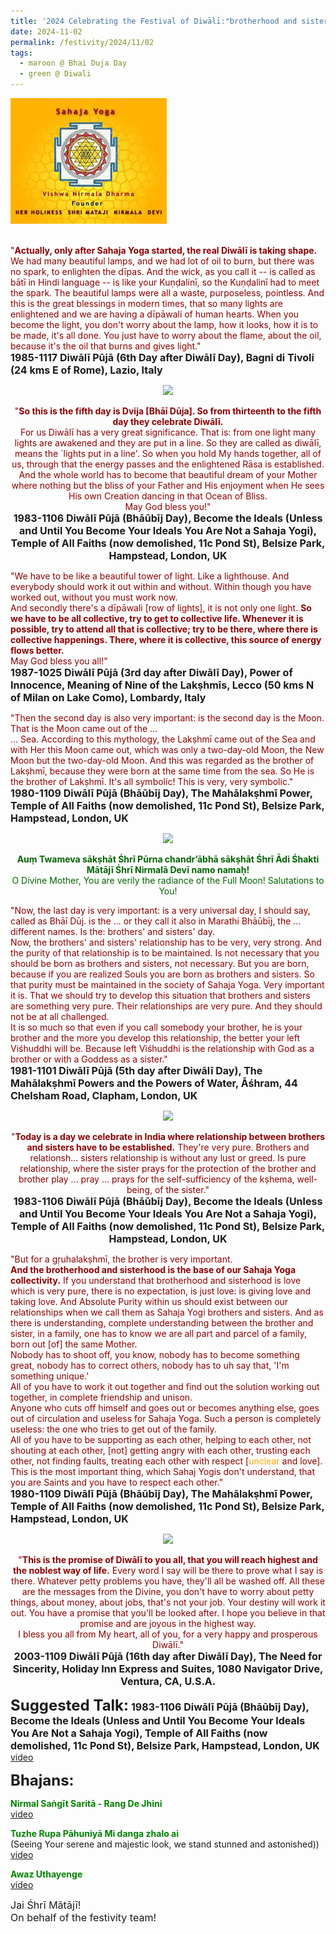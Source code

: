 ```yaml
---
title: '2024 Celebrating the Festival of Diwālī:"brotherhood and sisterhood is the base of our Sahaj Yoga collectivity" '
date: 2024-11-02
permalink: /festivity/2024/11/02
tags:
  - maroon @ Bhai Duja Day
  - green @ Diwali
---
```


<div style="text-align: left"><img src="/images/image1.png" width="250" /></div><br>

<p>
<font color="DarkRed">"<b>Actually, only after Sahaja Yoga started, the real Diwālī is taking shape.</b> We had many beautiful lamps, and we had lot of oil to burn, but there was no spark, to enlighten the dīpas. And the wick, as you call it -- is called as bātī in Hindi language -- is like your Kuṇḍalinī, so the Kuṇḍalinī had to meet the spark. The beautiful lamps were all a waste, purposeless, pointless. And this is the great blessings in modern times, that so many lights are enlightened and we are having a dīpāwali of human hearts. When you become the light, you don't worry about the lamp, how it looks, how it is to be made, it's all done. You just have to worry about the flame, about the oil, because it's the oil that burns and gives light."</font><br>
<font size="+0"><b>1985-1117 Diwālī Pūjā (6th Day after Diwālī Day), Bagni di Tivoli (24 kms E of Rome), Lazio, Italy</b></font>
</p>

<div style="text-align: center"><img src="https://pub-1e517d8c73a64c9c82977d676b1fff72.r2.dev/FT0101.png" /></div>

<p style="text-align:center;">
<font color="DarkRed">"<b>So this is the fifth day is Dvija [Bhāī Dūja]. So from thirteenth to the fifth day they celebrate Diwālī.</b><br>
For us Diwālī has a very great significance. That is: from one light many lights are awakened and they are put in a line. So they are called as diwālī, means the `lights put in a line'. So when you hold My hands together, all of us, through that the energy passes and the enlightened Rāsa is established. And the whole world has to become that beautiful dream of your Mother where nothing but the bliss of your Father and His enjoyment when He sees His own Creation dancing in that Ocean of Bliss.<br>
May God bless you!"</font><br>
<font size="+0"><b>1983-1106 Diwālī Pūjā (Bhāūbīj Day), Become the Ideals (Unless and Until You Become Your Ideals You Are Not a Sahaja Yogi), Temple of All Faiths (now demolished, 11c Pond St), Belsize Park, Hampstead, London, UK</b></font>
</p>

<p>
<font color="DarkRed">"We have to be like a beautiful tower of light. Like a lighthouse. And everybody should work it out within and without. Within though you have worked out, without you must work now.<br>
And secondly there's a dīpāwali [row of lights], it is not only one light. <b>So we have to be all collective, try to get to collective life. Whenever it is possible, try to attend all that is collective; try to be there, where there is collective happenings. There, where it is collective, this source of energy flows better.</b><br>
May God bless you all!"</font><br>
<font size="+0"><b>1987-1025 Diwālī Pūjā (3rd day after Diwālī Day), Power of Innocence, Meaning of Nine of the Lakṣhmīs, Lecco (50 kms N of Milan on Lake Como), Lombardy, Italy</b></font>
</p>

<p>
<font color="DarkRed">"Then the second day is also very important: is the second day is the Moon. That is the Moon came out of the ...<br>
... Sea. According to this mythology, the Lakṣhmī came out of the Sea and with Her this Moon came out, which was only a two-day-old Moon, the New Moon but the two-day-old Moon. And this was regarded as the brother of Lakṣhmī, because they were born at the same time from the sea. So He is the brother of Lakṣhmī. It's all symbolic! This is very, very symbolic."</font><br>
<font size="+0"><b>1980-1109 Diwālī Pūjā (Bhāūbīj Day), The Mahālakṣhmī Power, Temple of All Faiths (now demolished, 11c Pond St), Belsize Park, Hampstead, London, UK</b></font>
</p>

<div style="text-align: center"><img src="https://pub-1e517d8c73a64c9c82977d676b1fff72.r2.dev/FT0102.png" /></div>

<p style="text-align:center;">
<font color="DarkGreen"><b>Auṃ Twameva sākṣhāt Śhrī Pūrna chandr’ābhā sākṣhāt Śhrī Ādi Śhakti Mātājī Śhrī Nirmalā Devī namo namaḥ!</b><br>
O Divine Mother, You are verily the radiance of the Full Moon! Salutations to You!<br>
</font>
</p>

<p>
<font color="DarkRed">"Now, the last day is very important: is a very universal day, I should say, called as Bhāī Dūj. is the ... or they call it also in Marathi Bhāūbīj, the ... different names. Is the: brothers' and sisters' day.<br>
Now, the brothers' and sisters' relationship has to be very, very strong. And the purity of that relationship is to be maintained. Is not necessary that you should be born as brothers and sisters, not necessary. But you are born, because if you are realized Souls you are born as brothers and sisters. So that purity must be maintained in the society of Sahaja Yoga. Very important it is. That we should try to develop this situation that brothers and sisters are something very pure. Their relationships are very pure. And they should not be at all challenged.<br>
It is so much so that even if you call somebody your brother, he is your brother and the more you develop this relationship, the better your left Viśhuddhi will be. Because left Viśhuddhi is the relationship with God as a brother or with a Goddess as a sister."</font><br>
<font size="+0"><b>1981-1101 Diwālī Pūjā (5th day after Diwālī Day), The Mahālakṣhmī Powers and the Powers of Water, Āśhram, 44 Chelsham Road, Clapham, London, UK</b></font>
</p>

<div style="text-align: center"><img src="https://pub-1e517d8c73a64c9c82977d676b1fff72.r2.dev/FT0103.png" /></div>

<p style="text-align:center;">
<font color="DarkRed">"<b>Today is a day we celebrate in India where relationship between brothers and sisters have to be established.</b> They're very pure. Brothers and relationsh... sisters relationship is without any lust or greed. Is pure relationship, where the sister prays for the protection of the brother and brother play ... pray ... prays for the self-sufficiency of the kṣhema, well-being, of the sister."</font><br>
<font size="+0"><b>1983-1106 Diwālī Pūjā (Bhāūbīj Day), Become the Ideals (Unless and Until You Become Your Ideals You Are Not a Sahaja Yogi), Temple of All Faiths (now demolished, 11c Pond St), Belsize Park, Hampstead, London, UK</b></font>
</p>

<p>
<font color="DarkRed">"But for a gṛuhalakṣhmī, the brother is very important.<br>
<b>And the brotherhood and sisterhood is the base of our Sahaja Yoga collectivity.</b> If you understand that brotherhood and sisterhood is love which is very pure, there is no expectation, is just love: is giving love and taking love. And Absolute Purity within us should exist between our relationships when we call them as Sahaja Yogi brothers and sisters. And as there is understanding, complete understanding between the brother and sister, in a family, one has to know we are all part and parcel of a family, born out [of] the same Mother.<br>
Nobody has to shoot off, you know, nobody has to become something great, nobody has to correct others, nobody has to uh say that, 'I'm something unique.'<br>
All of you have to work it out together and find out the solution working out together, in complete friendship and unison.<br>
Anyone who cuts off himself and goes out or becomes anything else, goes out of circulation and useless for Sahaja Yoga. Such a person is completely useless: the one who tries to get out of the family.<br>
All of you have to be supporting as each other, helping to each other, not shouting at each other, [not] getting angry with each other, trusting each other, not finding faults, treating each other with respect [<font color="orange">unclear</font> and love].<br>
This is the most important thing, which Sahaj Yogis don't understand, that you are Saints and you have to respect each other."</font><br>
<font size="+0"><b>1980-1109 Diwālī Pūjā (Bhāūbīj Day), The Mahālakṣhmī Power, Temple of All Faiths (now demolished, 11c Pond St), Belsize Park, Hampstead, London, UK</b></font>
</p>

<div style="text-align: center"><img src="https://pub-1e517d8c73a64c9c82977d676b1fff72.r2.dev/FT0104.png" /></div>

<p style="text-align:center;">
<font color="DarkRed">"<b>This is the promise of Diwālī to you all, that you will reach highest and the noblest way of life.</b> Every word I say will be there to prove what I say is there. Whatever petty problems you have, they'll all be washed off. All these are the messages from the Divine, you don't have to worry about petty things, about money, about jobs, that's not your job. Your destiny will work it out. You have a promise that you'll be looked after. I hope you believe in that promise and are joyous in the highest way.<br>
I bless you all from My heart, all of you, for a very happy and prosperous Diwālī."</font><br>
<font size="+0"><b>2003-1109 Diwālī Pūjā (16th day after Diwālī Day), The Need for Sincerity, Holiday Inn Express and Suites, 1080 Navigator Drive, Ventura, CA, U.S.A.</b></font>
</p>

<font size="+2"><b>Suggested Talk:</b></font> 
<font size="+0"><b>1983-1106 Diwālī Pūjā (Bhāūbīj Day), Become the Ideals (Unless and Until You Become Your Ideals You Are Not a Sahaja Yogi), Temple of All Faiths (now demolished, 11c Pond St), Belsize Park, Hampstead, London, UK</b></font>
<a href="https://vimeo.com/video/194014361"> video</a><br>

<font size="+2"><b>Bhajans:</b></font>

<p>
<font color="green"><b>Nirmal Saṅgīt Saritā - Rang De Jhini</b></font><br>
<a href="https://seven-teams.github.io/Videos_Links.html">video</a> 
</p>

<p>
<font color="green"><b>Tuzhe Rupa Pāhuniyā Mi danga zhalo ai</b></font><br>
(Seeing Your serene and majestic look, we stand stunned and astonished))<br>
<a href="https://seven-teams.github.io/Videos_Links.html">video</a>
</p>

<p>
<font color="green"><b>Awaz Uthayenge</b></font><br>
<a href="https://seven-teams.github.io/Videos_Links.html">video</a>
</p>

<p>
<font size="+0">Jai Śhrī Mātājī!<br>
On behalf of the festivity team!</font>
</p>